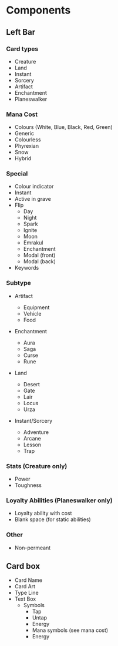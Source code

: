 # Components

## Left Bar

### Card types

- Creature
- Land
- Instant
- Sorcery
- Artifact
- Enchantment
- Planeswalker

### Mana Cost

- Colours (White, Blue, Black, Red, Green)
- Generic
- Colourless
- Phyrexian
- Snow
- Hybrid

### Special

- Colour indicator
- Instant
- Active in grave
- Flip
  - Day
  - Night
  - Spark
  - Ignite
  - Moon
  - Emrakul
  - Enchantment
  - Modal (front)
  - Modal (back)
- Keywords

### Subtype

- Artifact
  - Equipment
  - Vehicle
  - Food

- Enchantment
  - Aura
  - Saga
  - Curse
  - Rune

- Land
  - Desert
  - Gate
  - Lair
  - Locus
  - Urza

- Instant/Sorcery
  - Adventure
  - Arcane
  - Lesson
  - Trap

### Stats (Creature only)

- Power
- Toughness

### Loyalty Abilities (Planeswalker only)

- Loyalty ability with cost
- Blank space (for static abilities)

### Other

- Non-permeant

## Card box

- Card Name
- Card Art
- Type Line
- Text Box
  - Symbols
    - Tap
    - Untap
    - Energy
    - Mana symbols (see mana cost)
    - Energy
